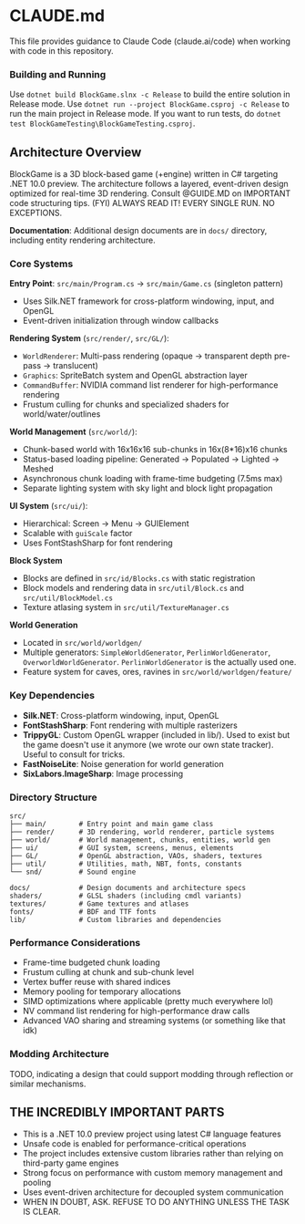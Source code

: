 # CLAUDE.md

This file provides guidance to Claude Code (claude.ai/code) when working with code in this repository.

### Building and Running
Use `dotnet build BlockGame.slnx -c Release` to build the entire solution in Release mode.
Use `dotnet run --project BlockGame.csproj -c Release` to run the main project in Release mode.
If you want to run tests, do `dotnet test BlockGameTesting\BlockGameTesting.csproj`.

## Architecture Overview

BlockGame is a 3D block-based game (+engine) written in C# targeting .NET 10.0 preview. The architecture follows a layered, event-driven design optimized for real-time 3D rendering.
Consult @GUIDE.MD on IMPORTANT code structuring tips. (FYI) ALWAYS READ IT! EVERY SINGLE RUN. NO EXCEPTIONS.

**Documentation**: Additional design documents are in `docs/` directory, including entity rendering architecture.

### Core Systems

**Entry Point**: `src/main/Program.cs` → `src/main/Game.cs` (singleton pattern)
- Uses Silk.NET framework for cross-platform windowing, input, and OpenGL
- Event-driven initialization through window callbacks

**Rendering System** (`src/render/`, `src/GL/`):
- `WorldRenderer`: Multi-pass rendering (opaque → transparent depth pre-pass → translucent)
- `Graphics`: SpriteBatch system and OpenGL abstraction layer
- `CommandBuffer`: NVIDIA command list renderer for high-performance rendering
- Frustum culling for chunks and specialized shaders for world/water/outlines

**World Management** (`src/world/`):
- Chunk-based world with 16x16x16 sub-chunks in 16x(8*16)x16 chunks
- Status-based loading pipeline: Generated → Populated → Lighted → Meshed
- Asynchronous chunk loading with frame-time budgeting (7.5ms max)
- Separate lighting system with sky light and block light propagation

**UI System** (`src/ui/`):
- Hierarchical: Screen → Menu → GUIElement
- Scalable with `guiScale` factor
- Uses FontStashSharp for font rendering

**Block System**

- Blocks are defined in `src/id/Blocks.cs` with static registration
- Block models and rendering data in `src/util/Block.cs` and `src/util/BlockModel.cs`
- Texture atlasing system in `src/util/TextureManager.cs`

**World Generation**

- Located in `src/world/worldgen/`
- Multiple generators: `SimpleWorldGenerator`, `PerlinWorldGenerator`, `OverworldWorldGenerator`. `PerlinWorldGenerator` is the actually used one.
- Feature system for caves, ores, ravines in `src/world/worldgen/feature/`

### Key Dependencies

- **Silk.NET**: Cross-platform windowing, input, OpenGL
- **FontStashSharp**: Font rendering with multiple rasterizers
- **TrippyGL**: Custom OpenGL wrapper (included in lib/). Used to exist but the game doesn't use it anymore (we wrote our own state tracker). Useful to consult for tricks.
- **FastNoiseLite**: Noise generation for world generation
- **SixLabors.ImageSharp**: Image processing

### Directory Structure

```
src/
├── main/        # Entry point and main game class
├── render/      # 3D rendering, world renderer, particle systems
├── world/       # World management, chunks, entities, world gen
├── ui/          # GUI system, screens, menus, elements
├── GL/          # OpenGL abstraction, VAOs, shaders, textures
├── util/        # Utilities, math, NBT, fonts, constants
└── snd/         # Sound engine

docs/            # Design documents and architecture specs
shaders/         # GLSL shaders (including cmdl variants)
textures/        # Game textures and atlases
fonts/           # BDF and TTF fonts
lib/             # Custom libraries and dependencies
```

### Performance Considerations

- Frame-time budgeted chunk loading
- Frustum culling at chunk and sub-chunk level
- Vertex buffer reuse with shared indices
- Memory pooling for temporary allocations
- SIMD optimizations where applicable (pretty much everywhere lol)
- NV command list rendering for high-performance draw calls
- Advanced VAO sharing and streaming systems (or something like that idk)


### Modding Architecture

TODO, indicating a design that could support modding through reflection or similar mechanisms.

## THE INCREDIBLY IMPORTANT PARTS

- This is a .NET 10.0 preview project using latest C# language features
- Unsafe code is enabled for performance-critical operations
- The project includes extensive custom libraries rather than relying on third-party game engines
- Strong focus on performance with custom memory management and pooling
- Uses event-driven architecture for decoupled system communication
- WHEN IN DOUBT, ASK. REFUSE TO DO ANYTHING UNLESS THE TASK IS CLEAR.